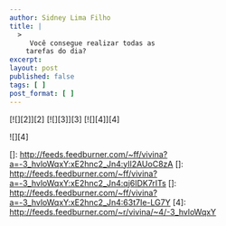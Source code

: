 ```yaml
---
author: Sidney Lima Filho
title: |
  >
     Você consegue realizar todas as
    tarefas do dia?
excerpt:
layout: post
published: false
tags: [ ]
post_format: [ ]
---
```

[![][2]</img>][2] [![][3]</img>][3] [![][4]</img>][4] 

![][4]

 []: http://feeds.feedburner.com/~ff/vivina?a=-3_hvloWqxY:xE2hnc2_Jn4:yIl2AUoC8zA
 []: http://feeds.feedburner.com/~ff/vivina?a=-3_hvloWqxY:xE2hnc2_Jn4:qj6IDK7rITs
 []: http://feeds.feedburner.com/~ff/vivina?a=-3_hvloWqxY:xE2hnc2_Jn4:63t7Ie-LG7Y
 [4]: http://feeds.feedburner.com/~r/vivina/~4/-3_hvloWqxY